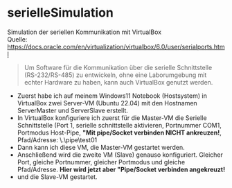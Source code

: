 # serielleSimulation
Simulation der seriellen Kommunikation mit VirtualBox  
Quelle: https://docs.oracle.com/en/virtualization/virtualbox/6.0/user/serialports.html  

>Um Software für die Kommunikation über die serielle Schnittstelle (RS-232/RS-485) zu entwickeln, ohne eine Laborumgebung mit echter Hardware zu haben, kann auch VirtualBox genutzt werden.

* Zuerst habe ich auf meinem Windows11 Notebook (Hostsystem) in VirtualBox zwei Server-VM (Ubuntu 22.04) mit den Hostnamen ServerMaster und ServerSlave erstellt.
* In VirtualBox konfiguriere ich zuerst für die Master-VM die Serielle Schnittstelle (Port 1, serielle schnittstelle aktivieren, Portnummer COM1, Portmodus Host-Pipe, **"Mit pipe/Socket verbinden NICHT ankreuzen!**, Pfad/Adresse: \\.\pipe\test01
* Dann kann ich diese VM, die Master-VM gestartet werden.
* Anschließend wird die zweite VM (Slave) genauso konfiguriert. Gleicher Port, gleiche Portnummer, gleicher Portmodus und gleiche Pfad/Adresse. **Hier wird jetzt aber "Pipe/Socket verbinden angekreuzt!**
* und die Slave-VM gestartet.
